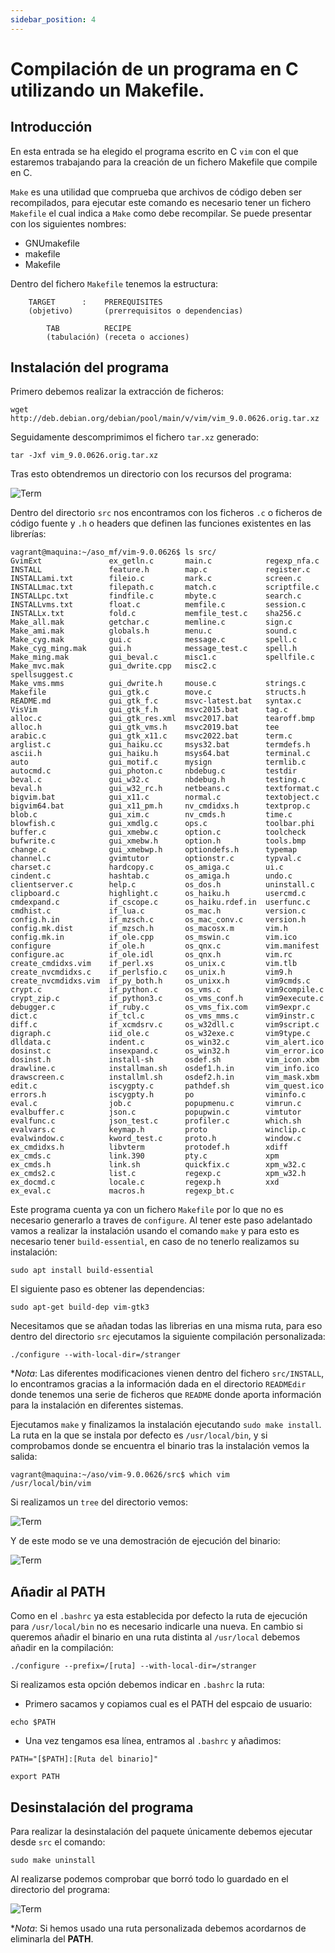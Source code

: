 ```yaml
---
sidebar_position: 4
---
```


# Compilación de un programa en C utilizando un Makefile.

## Introducción

En esta entrada se ha elegido el programa escrito en C `vim` con el que estaremos trabajando para la creación de un fichero Makefile que compile en C. 

`Make` es una utilidad que comprueba que archivos de código deben ser recompilados, para ejecutar este comando es necesario tener un fichero `Makefile` el cual indica a `Make` como debe recompilar. Se puede presentar con los siguientes nombres:

 - GNUmakefile
 - makefile
 - Makefile

Dentro del fichero `Makefile` tenemos la estructura:

```
    TARGET      :    PREREQUISITES
    (objetivo)       (prerrequisitos o dependencias)

        TAB          RECIPE
        (tabulación) (receta o acciones)
```

## Instalación del programa

Primero debemos realizar la extracción de ficheros:

```
wget http://deb.debian.org/debian/pool/main/v/vim/vim_9.0.0626.orig.tar.xz
```

Seguidamente descomprimimos el fichero `tar.xz` generado:

```
tar -Jxf vim_9.0.0626.orig.tar.xz 
```

Tras esto obtendremos un directorio con los recursos del programa:

![Term](/img/ASO/makefileASO.png)

Dentro del directorio `src` nos encontramos con los ficheros `.c` o ficheros de código fuente y `.h` o headers que definen las funciones existentes en las librerías:

```
vagrant@maquina:~/aso_mf/vim-9.0.0626$ ls src/
GvimExt               ex_getln.c       main.c            regexp_nfa.c
INSTALL               feature.h        map.c             register.c
INSTALLami.txt        fileio.c         mark.c            screen.c
INSTALLmac.txt        filepath.c       match.c           scriptfile.c
INSTALLpc.txt         findfile.c       mbyte.c           search.c
INSTALLvms.txt        float.c          memfile.c         session.c
INSTALLx.txt          fold.c           memfile_test.c    sha256.c
Make_all.mak          getchar.c        memline.c         sign.c
Make_ami.mak          globals.h        menu.c            sound.c
Make_cyg.mak          gui.c            message.c         spell.c
Make_cyg_ming.mak     gui.h            message_test.c    spell.h
Make_ming.mak         gui_beval.c      misc1.c           spellfile.c
Make_mvc.mak          gui_dwrite.cpp   misc2.c           spellsuggest.c
Make_vms.mms          gui_dwrite.h     mouse.c           strings.c
Makefile              gui_gtk.c        move.c            structs.h
README.md             gui_gtk_f.c      msvc-latest.bat   syntax.c
VisVim                gui_gtk_f.h      msvc2015.bat      tag.c
alloc.c               gui_gtk_res.xml  msvc2017.bat      tearoff.bmp
alloc.h               gui_gtk_vms.h    msvc2019.bat      tee
arabic.c              gui_gtk_x11.c    msvc2022.bat      term.c
arglist.c             gui_haiku.cc     msys32.bat        termdefs.h
ascii.h               gui_haiku.h      msys64.bat        terminal.c
auto                  gui_motif.c      mysign            termlib.c
autocmd.c             gui_photon.c     nbdebug.c         testdir
beval.c               gui_w32.c        nbdebug.h         testing.c
beval.h               gui_w32_rc.h     netbeans.c        textformat.c
bigvim.bat            gui_x11.c        normal.c          textobject.c
bigvim64.bat          gui_x11_pm.h     nv_cmdidxs.h      textprop.c
blob.c                gui_xim.c        nv_cmds.h         time.c
blowfish.c            gui_xmdlg.c      ops.c             toolbar.phi
buffer.c              gui_xmebw.c      option.c          toolcheck
bufwrite.c            gui_xmebw.h      option.h          tools.bmp
change.c              gui_xmebwp.h     optiondefs.h      typemap
channel.c             gvimtutor        optionstr.c       typval.c
charset.c             hardcopy.c       os_amiga.c        ui.c
cindent.c             hashtab.c        os_amiga.h        undo.c
clientserver.c        help.c           os_dos.h          uninstall.c
clipboard.c           highlight.c      os_haiku.h        usercmd.c
cmdexpand.c           if_cscope.c      os_haiku.rdef.in  userfunc.c
cmdhist.c             if_lua.c         os_mac.h          version.c
config.h.in           if_mzsch.c       os_mac_conv.c     version.h
config.mk.dist        if_mzsch.h       os_macosx.m       vim.h
config.mk.in          if_ole.cpp       os_mswin.c        vim.ico
configure             if_ole.h         os_qnx.c          vim.manifest
configure.ac          if_ole.idl       os_qnx.h          vim.rc
create_cmdidxs.vim    if_perl.xs       os_unix.c         vim.tlb
create_nvcmdidxs.c    if_perlsfio.c    os_unix.h         vim9.h
create_nvcmdidxs.vim  if_py_both.h     os_unixx.h        vim9cmds.c
crypt.c               if_python.c      os_vms.c          vim9compile.c
crypt_zip.c           if_python3.c     os_vms_conf.h     vim9execute.c
debugger.c            if_ruby.c        os_vms_fix.com    vim9expr.c
dict.c                if_tcl.c         os_vms_mms.c      vim9instr.c
diff.c                if_xcmdsrv.c     os_w32dll.c       vim9script.c
digraph.c             iid_ole.c        os_w32exe.c       vim9type.c
dlldata.c             indent.c         os_win32.c        vim_alert.ico
dosinst.c             insexpand.c      os_win32.h        vim_error.ico
dosinst.h             install-sh       osdef.sh          vim_icon.xbm
drawline.c            installman.sh    osdef1.h.in       vim_info.ico
drawscreen.c          installml.sh     osdef2.h.in       vim_mask.xbm
edit.c                iscygpty.c       pathdef.sh        vim_quest.ico
errors.h              iscygpty.h       po                viminfo.c
eval.c                job.c            popupmenu.c       vimrun.c
evalbuffer.c          json.c           popupwin.c        vimtutor
evalfunc.c            json_test.c      profiler.c        which.sh
evalvars.c            keymap.h         proto             winclip.c
evalwindow.c          kword_test.c     proto.h           window.c
ex_cmdidxs.h          libvterm         protodef.h        xdiff
ex_cmds.c             link.390         pty.c             xpm
ex_cmds.h             link.sh          quickfix.c        xpm_w32.c
ex_cmds2.c            list.c           regexp.c          xpm_w32.h
ex_docmd.c            locale.c         regexp.h          xxd
ex_eval.c             macros.h         regexp_bt.c
```

Este programa cuenta ya con un fichero `Makefile` por lo que no es necesario generarlo a traves de `configure`.
Al tener este paso adelantado vamos a realizar la instalación usando el comando `make` y para esto es necesario tener `build-essential`, en caso de no tenerlo realizamos su instalación:

```
sudo apt install build-essential
```

El siguiente paso es obtener las dependencias:

```
sudo apt-get build-dep vim-gtk3
```

Necesitamos que se añadan todas las librerias en una misma ruta, para eso dentro del directorio `src` ejecutamos la siguiente compilación personalizada:

```
./configure --with-local-dir=/stranger 
```

*_Nota_: Las diferentes modificaciones vienen dentro del fichero `src/INSTALL`, lo encontramos gracias a la información dada en el directorio `READMEdir` donde tenemos una serie de ficheros que `README` donde aporta información para la instalación en diferentes sistemas.

Ejecutamos `make` y finalizamos la instalación ejecutando `sudo make install`.
La ruta en la que se instala por defecto es `/usr/local/bin`, y si comprobamos donde se encuentra el binario tras la instalación vemos la salida:

```
vagrant@maquina:~/aso/vim-9.0.0626/src$ which vim
/usr/local/bin/vim
```

Si realizamos un `tree` del directorio vemos:

![Term](/img/ASO/makefileASO-2.png)

Y de este modo se ve una demostración de ejecución del binario:

![Term](/img/ASO/recording-2022-10-18-09-46-53.gif)

## Añadir al PATH

Como en el `.bashrc` ya esta establecida por defecto la ruta de ejecución para `/usr/local/bin` no es necesario indicarle una nueva.
En cambio si queremos añadir el binario en una ruta distinta al `/usr/local` debemos añadir en la compilación:

```
./configure --prefix=/[ruta] --with-local-dir=/stranger 
```

Si realizamos esta opción debemos indicar en `.bashrc` la ruta:

- Primero sacamos y copiamos cual es el PATH del espcaio de usuario:

```
echo $PATH
```

- Una vez tengamos esa línea, entramos al `.bashrc` y añadimos:

```
PATH="[$PATH]:[Ruta del binario]"

export PATH
```

## Desinstalación del programa

Para realizar la desinstalación del paquete únicamente debemos ejecutar desde `src` el comando:

```
sudo make uninstall
```

Al realizarse podemos comprobar que borró todo lo guardado en el directorio del programa:

![Term](/img/ASO/makefileASO-3.png)

*_Nota_: Si hemos usado una ruta personalizada debemos acordarnos de eliminarla del **PATH**.
